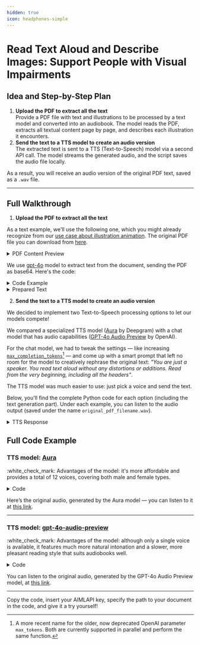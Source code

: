 ```yaml
---
hidden: true
icon: headphones-simple
---
```


# Read Text Aloud and Describe Images: Support People with Visual Impairments

## Idea and Step-by-Step Plan

1. **Upload the PDF to extract all the text**\
   Provide a PDF file with text and illustrations to be processed by a text model and converted into an audiobook. The model reads the PDF, extracts all textual content page by page, and describes each illustration it encounters.
2. **Send the text to a TTS model to create an audio version**\
   The extracted text is sent to a TTS (Text-to-Speech) model via a second API call. The model streams the generated audio, and the script saves the audio file locally.

As a result, you will receive an audio version of the original PDF text, saved as a `.wav` file.&#x20;

***

## Full Walkthrough

1. **Upload the PDF to extract all the text**

As a text example, we'll use the following one, which you might already recognize from our [use case about illustration animation](animate-images-a-childrens-encyclopedia.md). The original PDF file you can download from [here](https://drive.google.com/file/d/1Os1k8Oi6ZkQX7HsXpxs107pAWVseSlBP/view?usp=sharing).

<details>

<summary>PDF Content Preview</summary>

***

#### _What Are Raccoons?_

_Raccoons are small, furry animals with fluffy striped tails and black “masks” around their eyes. They live in forests, near rivers and lakes—and sometimes even close to people in towns and cities. Raccoons are very clever, curious, and quick with their paws._

<figure><img src="../.gitbook/assets/racoons_0 (1).png" alt=""><figcaption></figcaption></figure>

_One of the raccoon's most famous habits is "washing" its food. But raccoons aren’t really cleaning their meals. They just love to roll and rub things between their paws, especially near water. Scientists believe this helps them understand what they’re holding._

_Raccoons eat almost anything: berries, fruits, nuts, insects, fish, and even bird eggs. They're nocturnal, which means they go out at night to look for food and sleep during the day in cozy tree hollows._

<figure><img src="../.gitbook/assets/racoons_1.png" alt=""><figcaption></figcaption></figure>

_Raccoons are very social. Young raccoons love to play—tumbling in the grass, hiding behind trees, and exploring everything around them. And sometimes, if they feel safe, raccoons might even come closer to where people are—especially if there's a snack nearby!_

_Even though they can be a little mischievous, raccoons play an important role in nature. They help spread seeds and keep insect populations in check._

_So next time you see a raccoon, remember: it’s not just a fluffy animal—it’s a real forest explorer!_

***

</details>

We use [gpt-4o](../api-references/text-models-llm/OpenAI/gpt-4o.md) model to extract text from the document, sending the PDF as base64. Here's the code:

<details>

<summary>Code Example</summary>

{% code overflow="wrap" %}
```python
import base64
from openai import OpenAI


aimlapi_key = "<YOUR_AIMLAPI_KEY>"

client = OpenAI(
    base_url = "https://api.aimlapi.com",
    api_key = aimlapi_key, 
)

# Put your filename here. The file must be in the same folder as your Python script.
your_file_name = "What Are Raccoons.pdf"

with open(your_file_name, "rb") as f:
    data = f.read()

# We encode the entire file into a single string to send it to the model
base64_string = base64.b64encode(data).decode("utf-8")


def get_text():
    response = client.chat.completions.create(
    model="gpt-4o",
    messages=[
        {
            "role": "user",
            "content": [
                {
                    # Sending our file to the model
                    "type": "file",
                    "file": {
                        "filename": your_file_name,
                        "file_data": f"data:application/pdf;base64,{base64_string}",
                    }
                },
                {
                    # Providing the model with detailed instructions for extracting text and adding descriptions for illustrations
                    "type": "text",
                    "text": "Extract all the text from this file. Don't add to text something like /Page 1:/ or /Image Description/. If there's an image, insert a description of it instead, exactly in the place of text where the illustration was. The description is intended for those who cannot see, so describe accurately and vividly, but do not add anything that is not present in the image. 3 sentences per image at least. Before every image description, you can add something like: Here is an illustration. It shows... (but try to vary these announcements)",
                },
            ],
        },
    ]
)
    print(response.choices[0].message.content)
    return response.choices[0].message.content

def main():
     # Running text preparing
     our_text = get_text()
     

if __name__ == "__main__":
    main()
```
{% endcode %}

</details>

<details>

<summary>Prepared Text</summary>

{% code overflow="wrap" %}
```
What Are Raccoons?

Raccoons are small, furry animals with fluffy striped tails and black “masks” around their eyes. They live in forests, near rivers and lakes—and sometimes even close to people in towns and cities. Raccoons are very clever, curious, and quick with their paws.

Here is an illustration. It shows a raccoon by a small stream surrounded by rocks and grass. The raccoon has its paws in the water, seemingly engaged in its typical “washing” behavior. The setting is peaceful with green foliage in the background, creating a sense of the raccoon's natural habitat.

One of the raccoon's most famous habits is "washing" its food. But raccoons aren’t really cleaning their meals. They just love to roll and rub things between their paws, especially near water. Scientists believe this helps them understand what they’re holding. Raccoons eat almost anything: berries, fruits, nuts, insects, fish, and even bird eggs. They're nocturnal, which means they go out at night to look for food and sleep during the day in cozy tree hollows.

Here is another illustration. It depicts a family of raccoons in a grassy area, with three young raccoons playfully interacting. The adult raccoon is sitting nearby, seemingly watching over the young ones. The background is filled with green trees and grass, giving the scene a lively and natural atmosphere.

Raccoons are very social. Young raccoons love to play—tumbling in the grass, hiding behind trees, and exploring everything around them. And sometimes, if they feel safe, raccoons might even come closer to where people are—especially if there's a snack nearby! Even though they can be a little mischievous, raccoons play an important role in nature. They help spread seeds and keep insect populations in check. So next time you see a raccoon, remember: it’s not just a fluffy animal—it’s a real forest explorer!
```
{% endcode %}

</details>

2. **Send the text to a TTS model to create an audio version**

We decided to implement two Text-to-Speech processing options to let our models compete!

We compared a specialized TTS model ([Aura](../api-references/speech-voice-models/tts/Deepgram/aura.md) by Deepgram) with a chat model that has audio capabilities ([GPT-4o Audio Preview](../api-references/text-models-llm/openai/gpt-4o-audio-preview.md) by OpenAI).&#x20;

For the chat model, we had to tweak the settings — like increasing [`max_completion_tokens`](#user-content-fn-1)[^1] — and come up with a smart prompt that left no room for the model to creatively rephrase the original text: _"You are just a speaker. You read text aloud without any distortions or additions. Read from the very beginning, including all the headers"_.

The TTS model was much easier to use: just pick a voice and send the text.

Below, you'll find the complete Python code for each option (including the text generation part). Under each example, you can listen to the audio output  (saved under the name `original_pdf_filename.wav`).

<details>

<summary>TTS Response</summary>

{% code overflow="wrap" %}
```python
Audio saved to: c:\Users\user\Documents\Python Scripts\What Are Raccoons.pdf.wav
```
{% endcode %}

</details>

## Full Code Example

### TTS model: [Aura](../api-references/speech-voice-models/tts/Deepgram/aura.md)

:white\_check\_mark: Advantages of the model: it's more affordable and provides a total of 12 voices, covering both male and female types.

<details>

<summary>Code</summary>

<pre class="language-python" data-overflow="wrap"><code class="lang-python">from openai import OpenAI
import base64
import os

aimlapi_key = "&#x3C;YOUR_AIMLAPI_KEY>"

client = OpenAI(
    base_url = "https://api.aimlapi.com",
    api_key = aimlapi_key, 
)
<strong>
</strong># Put your filename here. The file must be in the same folder as your Python script.
your_file_name = "What Are Raccoons.pdf"

with open(your_file_name, "rb") as f:
    data = f.read()

# We encode the entire file into a single string to send it to the model
base64_string = base64.b64encode(data).decode("utf-8")


def get_text():
    response = client.chat.completions.create(
    model="gpt-4o",
    messages=[
        {
            "role": "user",
            "content": [
                {
                    # Sending our file to the model
                    "type": "file",
                    "file": {
                        "filename": your_file_name,
                        "file_data": f"data:application/pdf;base64,{base64_string}",
                    }
                },
                {
                    # Providing the chat model with detailed instructions for extracting text and adding descriptions for illustrations
                    "type": "text",
                    "text": "Extract all the text from this file. Don't add to text something like /Page 1:/ or /Image Description/. If there's an image, insert a description of it instead, exactly in the place of text where the illustration was. The description is intended for those who cannot see, so describe accurately and vividly, but do not add anything that is not present in the image. 3 sentences per image at least. Before every image description, you can add something like: Here is an illustration. It shows... (but try to vary these announcements)",
                },
            ],
        },
    ]
)
    print(response.choices[0].message.content)
    return response.choices[0].message.content


def read_aloud(text_to_read_aloud):
    url = "https://api.aimlapi.com/v1/tts"
    headers = {
        "Authorization": f"Bearer {aimlapi_key}",
    }
    payload = {
        "model": "#g1_aura-zeus-en",
        "text": text_to_read_aloud,
    }

    response = requests.post(url, headers=headers, json=payload, stream=True)
    
    result = os.path.abspath(f"{your_file_name}.wav")

    with open(result, "wb") as write_stream:
        for chunk in response.iter_content(chunk_size=8192):
            if chunk:
                write_stream.write(chunk)

    print("Audio saved to:", result)


def main():
     # Running text extraction and TTS process
     our_text = get_text()
     read_aloud(our_text)
     

if __name__ == "__main__":
    main()
</code></pre>

</details>

Here’s the original audio, generated by the Aura model — you can listen to it at [this link](https://drive.google.com/file/d/1b0zsKaPrWIsuT6xh7hwfwfUZNTlrOUPZ/view?usp=sharing).

***

### TTS model: [gpt-4o-audio-preview](../api-references/text-models-llm/openai/gpt-4o-audio-preview.md)

:white\_check\_mark: Advantages of the model: although only a single voice is available, it features much more natural intonation and a slower, more pleasant reading style that suits audiobooks well.

<details>

<summary>Code</summary>

{% code overflow="wrap" %}
```python
from openai import OpenAI
import base64
import os

aimlapi_key = "YOUR_AIMLAPI_KEY"

client = OpenAI(
    base_url = "https://api.aimlapi.com",
    api_key = aimlapi_key, 
)


# Put your filename here. The file must be in the same folder as your Python script
your_file_name = "What Are Raccoons.pdf"

with open(your_file_name, "rb") as f:
    data = f.read()

# We encode the entire file into a single string to send it to the model
base64_string = base64.b64encode(data).decode("utf-8")


def get_text():
    response = client.chat.completions.create(
    model="gpt-4o",
    messages=[
        {
            "role": "user",
            "content": [
                {
                    # Sending our file to the model
                    "type": "file",
                    "file": {
                        "filename": your_file_name,
                        "file_data": f"data:application/pdf;base64,{base64_string}",
                    }
                },
                {
                    # Providing the chat model with detailed instructions for extracting text and adding descriptions for illustrations
                    "type": "text",
                    "text": "Extract all the text from this file. Don't add to text something like /Page 1:/ or /Image Description/. If there's an image, insert a description of it instead, exactly in the place of text where the illustration was. The description is intended for those who cannot see, so describe accurately and vividly, but do not add anything that is not present in the image. 3 sentences per image at least. Before every image description, you can add something like: Here is an illustration. It shows... (but try to vary these announcements)",
                },
            ],
        },
    ]
)
    print(response.choices[0].message.content)
    return response.choices[0].message.content


def read_aloud(text_to_read_aloud):
    response = client.chat.completions.create(
        model="gpt-4o-audio-preview",
        modalities=["text", "audio"],
        audio={"voice": "alloy", "format": "wav"},
        messages=[
            {
                # Providing the TTS model with detailed instructions for reading the text aloud
                "role": "system",
                "content": "You are just a speaker. You read text aloud without any distortions or additions. Read from the very beginning, including all the headers"
            },
            {
                "role": "user",
                "content": text_to_read_aloud
            }
        ],
        max_tokens=6000,  
    )

    wav_bytes = base64.b64decode(response.choices[0].message.audio.data)
    with open(f"{your_file_name}.wav", "wb") as f:
        f.write(wav_bytes)
    dist = os.path.abspath(f"{your_file_name}.wav")
    print("Audio saved to:", dist)


def main():
     # Running text extraction and TTS process
     our_text = get_text()
     read_aloud(our_text)
     

if __name__ == "__main__":
    main()
```
{% endcode %}

</details>

You can listen to the original audio, generated by the GPT-4o Audio Preview model, at [this link](https://drive.google.com/file/d/1PBK9HpDDywo93OV6KDPZWFntQbs_VOTo/view?usp=sharing).

***

Copy the code, insert your AIMLAPI key, specify the path to your document in the code, and give it a try yourself!

[^1]: A more recent name for the older, now deprecated OpenAI parameter `max_tokens`. Both are currently supported in parallel and perform the same function.
